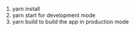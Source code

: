 1. yarn install
2. yarn start for development mode
3. yarn build to build the app in production mode
